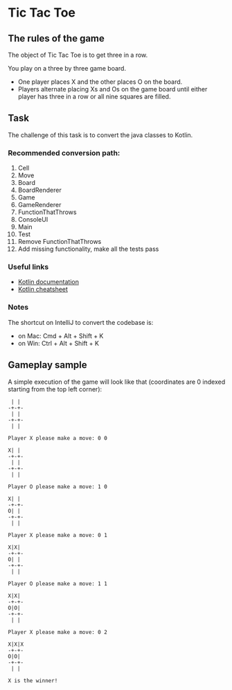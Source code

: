 # Tic Tac Toe 

## The rules of the game

The object of Tic Tac Toe is to get three in a row. 

You play on a three by three game board.
- One player places X and the other places O on the board. 
- Players alternate placing Xs and Os on the game board until either player has three in a row
 or all nine squares are filled.

## Task
The challenge of this task is to convert the java classes to Kotlin.

### Recommended conversion path:
1. Cell
2. Move
3. Board
4. BoardRenderer
5. Game
6. GameRenderer
7. FunctionThatThrows
8. ConsoleUI
9. Main
10. Test
11. Remove FunctionThatThrows
12. Add missing functionality, make all the tests pass

### Useful links
- [Kotlin documentation](https://kotlinlang.org/docs/reference/)
- [Kotlin cheatsheet](https://fabiomsr.github.io/from-java-to-kotlin/index.html)

### Notes
The shortcut on IntelliJ to convert the codebase is:
- on Mac: Cmd + Alt + Shift + K
- on Win: Ctrl + Alt + Shift + K

## Gameplay sample
A simple execution of the game will look like that (coordinates are 0 indexed starting from the top left corner):

     | | 
    -+-+-
     | | 
    -+-+-
     | | 
    
    Player X please make a move: 0 0
    
    X| | 
    -+-+-
     | | 
    -+-+-
     | | 
    
    Player O please make a move: 1 0
    
    X| | 
    -+-+-
    O| | 
    -+-+-
     | | 
    
    Player X please make a move: 0 1
    
    X|X| 
    -+-+-
    O| | 
    -+-+-
     | | 
     
    Player O please make a move: 1 1
    
    X|X| 
    -+-+-
    O|O| 
    -+-+-
     | | 
    
    Player X please make a move: 0 2
    
    X|X|X
    -+-+-
    O|O| 
    -+-+-
     | | 
    
    X is the winner!